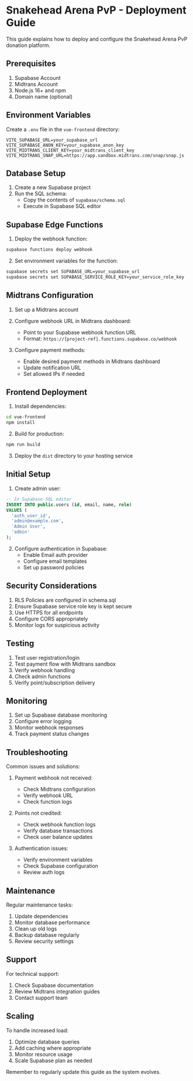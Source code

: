 # Snakehead Arena PvP - Deployment Guide

This guide explains how to deploy and configure the Snakehead Arena PvP donation platform.

## Prerequisites

1. Supabase Account
2. Midtrans Account
3. Node.js 16+ and npm
4. Domain name (optional)

## Environment Variables

Create a `.env` file in the `vue-frontend` directory:

```env
VITE_SUPABASE_URL=your_supabase_url
VITE_SUPABASE_ANON_KEY=your_supabase_anon_key
VITE_MIDTRANS_CLIENT_KEY=your_midtrans_client_key
VITE_MIDTRANS_SNAP_URL=https://app.sandbox.midtrans.com/snap/snap.js
```

## Database Setup

1. Create a new Supabase project
2. Run the SQL schema:
   - Copy the contents of `supabase/schema.sql`
   - Execute in Supabase SQL editor

## Supabase Edge Functions

1. Deploy the webhook function:
```bash
supabase functions deploy webhook
```

2. Set environment variables for the function:
```bash
supabase secrets set SUPABASE_URL=your_supabase_url
supabase secrets set SUPABASE_SERVICE_ROLE_KEY=your_service_role_key
```

## Midtrans Configuration

1. Set up a Midtrans account
2. Configure webhook URL in Midtrans dashboard:
   - Point to your Supabase webhook function URL
   - Format: `https://[project-ref].functions.supabase.co/webhook`

3. Configure payment methods:
   - Enable desired payment methods in Midtrans dashboard
   - Update notification URL
   - Set allowed IPs if needed

## Frontend Deployment

1. Install dependencies:
```bash
cd vue-frontend
npm install
```

2. Build for production:
```bash
npm run build
```

3. Deploy the `dist` directory to your hosting service

## Initial Setup

1. Create admin user:
```sql
-- In Supabase SQL editor
INSERT INTO public.users (id, email, name, role)
VALUES (
  'auth_user_id',
  'admin@example.com',
  'Admin User',
  'admin'
);
```

2. Configure authentication in Supabase:
   - Enable Email auth provider
   - Configure email templates
   - Set up password policies

## Security Considerations

1. RLS Policies are configured in schema.sql
2. Ensure Supabase service role key is kept secure
3. Use HTTPS for all endpoints
4. Configure CORS appropriately
5. Monitor logs for suspicious activity

## Testing

1. Test user registration/login
2. Test payment flow with Midtrans sandbox
3. Verify webhook handling
4. Check admin functions
5. Verify point/subscription delivery

## Monitoring

1. Set up Supabase database monitoring
2. Configure error logging
3. Monitor webhook responses
4. Track payment status changes

## Troubleshooting

Common issues and solutions:

1. Payment webhook not received:
   - Check Midtrans configuration
   - Verify webhook URL
   - Check function logs

2. Points not credited:
   - Check webhook function logs
   - Verify database transactions
   - Check user balance updates

3. Authentication issues:
   - Verify environment variables
   - Check Supabase configuration
   - Review auth logs

## Maintenance

Regular maintenance tasks:

1. Update dependencies
2. Monitor database performance
3. Clean up old logs
4. Backup database regularly
5. Review security settings

## Support

For technical support:
1. Check Supabase documentation
2. Review Midtrans integration guides
3. Contact support team

## Scaling

To handle increased load:

1. Optimize database queries
2. Add caching where appropriate
3. Monitor resource usage
4. Scale Supabase plan as needed

Remember to regularly update this guide as the system evolves.
